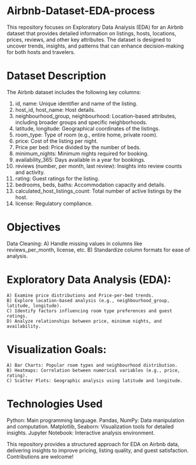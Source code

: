 # Airbnb-Dataset-EDA-process
This repository focuses on Exploratory Data Analysis (EDA) for an Airbnb dataset that provides detailed information on listings, hosts, locations, prices, reviews, and other key attributes. The dataset is designed to uncover trends, insights, and patterns that can enhance decision-making for both hosts and travelers.

# Dataset Description
The Airbnb dataset includes the following key columns:

  1) id, name: Unique identifier and name of the listing.
  2) host_id, host_name: Host details.
  3) neighbourhood_group, neighbourhood: Location-based attributes, including broader groups and specific neighborhoods.
  4) latitude, longitude: Geographical coordinates of the listings.
  5) room_type: Type of room (e.g., entire home, private room).
  6) price: Cost of the listing per night.
  7) Price per bed: Price divided by the number of beds.
  8) minimum_nights: Minimum nights required for booking.
  9) availability_365: Days available in a year for bookings.
  10) reviews (number, per month, last review): Insights into review counts and activity.
  11) rating: Guest ratings for the listing.
  12) bedrooms, beds, baths: Accommodation capacity and details.
  13) calculated_host_listings_count: Total number of active listings by the host.
  14) license: Regulatory compliance.

# Objectives
  Data Cleaning:
    A) Handle missing values in columns like reviews_per_month, license, etc.
    B) Standardize column formats for ease of analysis.

# Exploratory Data Analysis (EDA):

    A) Examine price distributions and Price-per-bed trends.
    B) Explore location-based analysis (e.g., neighbourhood_group, latitude, longitude).
    C) Identify factors influencing room type preferences and guest ratings.
    D) Analyze relationships between price, minimum nights, and availability.

# Visualization Goals:

    A) Bar Charts: Popular room types and neighbourhood distribution.
    B) Heatmaps: Correlation between numerical variables (e.g., price, rating).
    C) Scatter Plots: Geographic analysis using latitude and longitude.

# Technologies Used
  Python: Main programming language.
  Pandas, NumPy: Data manipulation and computation.
  Matplotlib, Seaborn: Visualization tools for detailed insights.
  Jupyter Notebook: Interactive analysis environment.

This repository provides a structured approach for EDA on Airbnb data, delivering insights to improve pricing, listing quality, and guest satisfaction. Contributions are welcome!
